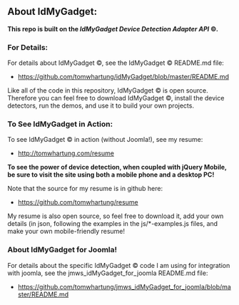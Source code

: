 
## About IdMyGadget:

**This repo is built on the _IdMyGadget Device Detection Adapter API_ &copy;.**

### For Details:
For details about IdMyGadget &copy;, see the IdMyGadget &copy; README.md file:
* https://github.com/tomwhartung/idMyGadget/blob/master/README.md

Like all of the code in this repository, IdMyGadget &copy; is open source.
Therefore you can feel free to download IdMyGadget &copy;, install the device detectors, run the demos, and use it to build your own projects.

### To See IdMyGadget in Action:
To see IdMyGadget &copy; in action (without Joomla!), see my resume:
* http://tomwhartung.com/resume

**To see the power of device detection, when coupled with jQuery Mobile, be sure to visit the site using both a mobile phone and a desktop PC!**

Note that the source for my resume is in github here:
* https://github.com/tomwhartung/resume

My resume is also open source, so feel free to download it, add your own details (in json, following the examples in the js/*-examples.js files, and make your own mobile-friendly resume!

### About IdMyGadget for Joomla!
For details about the specific IdMyGadget &copy; code I am using for integration with joomla, see the jmws_idMyGadget_for_joomla README.md file:
* https://github.com/tomwhartung/jmws_idMyGadget_for_joomla/blob/master/README.md

